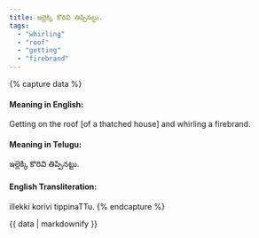 ```yaml
---
title: ఇల్లెక్కి కొరివి తిప్పినట్టు.
tags:
  - "whirling"
  - "roof"
  - "getting"
  - "firebrand"
---
```


{% capture data %}
#### Meaning in English:
Getting on the roof [of a thatched house] and whirling a firebrand.

#### Meaning in Telugu:
ఇల్లెక్కి కొరివి తిప్పినట్టు.

#### English Transliteration:
illekki korivi tippinaTTu.
{% endcapture %}

<div class="notice">{{ data | markdownify }}</div>

